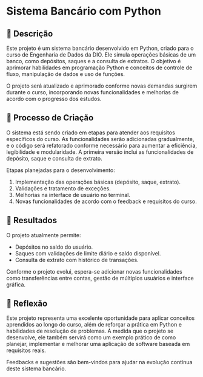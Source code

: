 # Sistema Bancário com Python

## 📒 Descrição

Este projeto é um sistema bancário desenvolvido em Python, criado para o curso de Engenharia de Dados da DIO. Ele simula operações básicas de um banco, como depósitos, saques e a consulta de extratos. O objetivo é aprimorar habilidades em programação Python e conceitos de controle de fluxo, manipulação de dados e uso de funções. 

O projeto será atualizado e aprimorado conforme novas demandas surgirem durante o curso, incorporando novas funcionalidades e melhorias de acordo com o progresso dos estudos.

## 🧐 Processo de Criação

O sistema está sendo criado em etapas para atender aos requisitos específicos do curso. As funcionalidades serão adicionadas gradualmente, e o código será refatorado conforme necessário para aumentar a eficiência, legibilidade e modularidade. A primeira versão inclui as funcionalidades de depósito, saque e consulta de extrato.

Etapas planejadas para o desenvolvimento:
1. Implementação das operações básicas (depósito, saque, extrato).
2. Validações e tratamento de exceções.
3. Melhorias na interface de usuário no terminal.
4. Novas funcionalidades de acordo com o feedback e requisitos do curso.

## 🚀 Resultados

O projeto atualmente permite:
- Depósitos no saldo do usuário.
- Saques com validações de limite diário e saldo disponível.
- Consulta de extrato com histórico de transações.

Conforme o projeto evolui, espera-se adicionar novas funcionalidades como transferências entre contas, gestão de múltiplos usuários e interface gráfica.

## 💭 Reflexão

Este projeto representa uma excelente oportunidade para aplicar conceitos aprendidos ao longo do curso, além de reforçar a prática em Python e habilidades de resolução de problemas. À medida que o projeto se desenvolve, ele também servirá como um exemplo prático de como planejar, implementar e melhorar uma aplicação de software baseada em requisitos reais.

Feedbacks e sugestões são bem-vindos para ajudar na evolução contínua deste sistema bancário.
